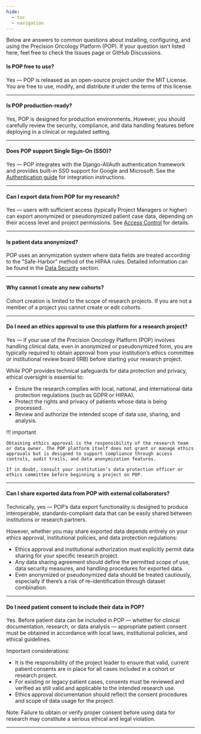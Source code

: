 ```yaml
---
hide:
  - toc
  - navigation
---
```


Below are answers to common questions about installing, configuring, and using the Precision Oncology Platform (POP). If your question isn't listed here, feel free to check the Issues page or GitHub Discussions.


#### Is POP free to use?
Yes — POP is released as an open-source project under the MIT License. You are free to use, modify, and distribute it under the terms of this license.

--- 


#### Is POP production-ready?
Yes, POP is designed for production environments. However, you should carefully review the security, compliance, and data handling features before deploying in a clinical or regulated setting.

--- 


#### Does POP support Single Sign-On (SSO)?
Yes — POP integrates with the Django-AllAuth authentication framework and provides built-in SSO support for Google and Microsoft. See the [Authentication guide](guide/security/authentication.md) for integration instructions.

--- 


#### Can I export data from POP for my research?
Yes — users with sufficient access (typically Project Managers or higher) can export anonymized or pseudonymized patient case data, depending on their access level and project permissions. See [Access Control](guide/security/permissions.md) for details.

--- 

#### Is patient data anonymized?
POP uses an annymization system where data fields are treated according to the "Safe-Harbor" method of the HIPAA rules. Detailed information can be found in the [Data Security](guide/security/data-security.md) section.

--- 

#### Why cannot I create any new cohorts?
Cohort creation is limited to the scope of research projects. If you are not a member of a project you cannot create or edit cohorts.

--- 


#### Do I need an ethics approval to use this platform for a research project?
Yes — if your use of the Precision Oncology Platform (POP) involves handling clinical data, even in anonymized or pseudonymized form, you are typically required to obtain approval from your institution’s ethics committee or institutional review board (IRB) before starting your research project.

While POP provides technical safeguards for data protection and privacy, ethical oversight is essential to:

- Ensure the research complies with local, national, and international data protection regulations (such as GDPR or HIPAA).
- Protect the rights and privacy of patients whose data is being processed.
- Review and authorize the intended scope of data use, sharing, and analysis.

!!! important

    Obtaining ethics approval is the responsibility of the research team or data owner. The POP platform itself does not grant or manage ethics approvals but is designed to support compliance through access controls, audit trails, and data anonymization features.

    If in doubt, consult your institution’s data protection officer or ethics committee before beginning a project on POP.

--- 


#### Can I share exported data from POP with external collaborators?
Technically, yes — POP’s data export functionality is designed to produce interoperable, standards-compliant data that can be easily shared between institutions or research partners.

However, whether you may share exported data depends entirely on your ethics approval, institutional policies, and data protection regulations:

- Ethics approval and institutional authorization must explicitly permit data sharing for your specific research project.
- Any data sharing agreement should define the permitted scope of use, data security measures, and handling procedures for exported data.
- Even anonymized or pseudonymized data should be treated cautiously, especially if there’s a risk of re-identification through dataset combination.

--- 


#### Do I need patient consent to include their data in POP?
Yes. Before patient data can be included in POP — whether for clinical documentation, research, or data analysis — appropriate patient consent must be obtained in accordance with local laws, institutional policies, and ethical guidelines.

Important considerations:

- It is the responsibility of the project leader to ensure that valid, current patient consents are in place for all cases included in a cohort or research project.
- For existing or legacy patient cases, consents must be reviewed and verified as still valid and applicable to the intended research use.
- Ethics approval documentation should reflect the consent procedures and scope of data usage for the project.

Note: Failure to obtain or verify proper consent before using data for research may constitute a serious ethical and legal violation.

--- 

